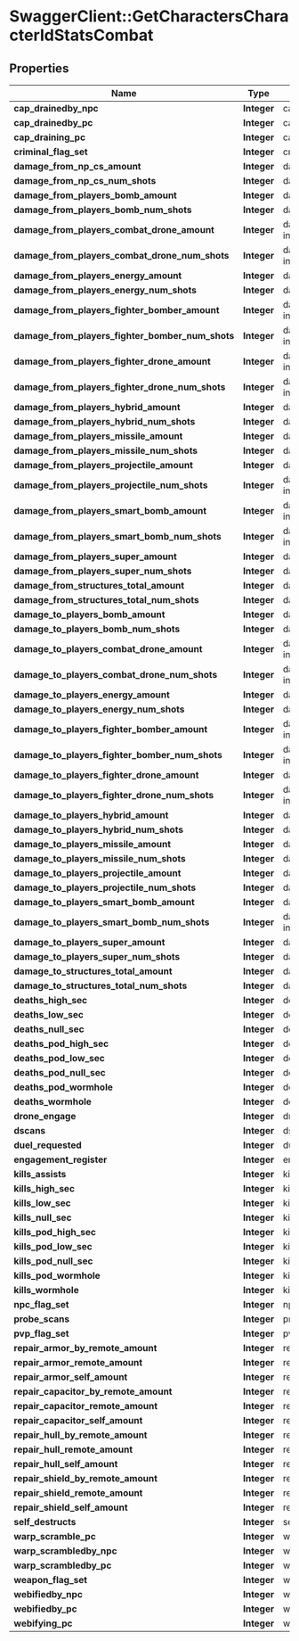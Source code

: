 # SwaggerClient::GetCharactersCharacterIdStatsCombat

## Properties
Name | Type | Description | Notes
------------ | ------------- | ------------- | -------------
**cap_drainedby_npc** | **Integer** | cap_drainedby_npc integer | [optional] 
**cap_drainedby_pc** | **Integer** | cap_drainedby_pc integer | [optional] 
**cap_draining_pc** | **Integer** | cap_draining_pc integer | [optional] 
**criminal_flag_set** | **Integer** | criminal_flag_set integer | [optional] 
**damage_from_np_cs_amount** | **Integer** | damage_from_np_cs_amount integer | [optional] 
**damage_from_np_cs_num_shots** | **Integer** | damage_from_np_cs_num_shots integer | [optional] 
**damage_from_players_bomb_amount** | **Integer** | damage_from_players_bomb_amount integer | [optional] 
**damage_from_players_bomb_num_shots** | **Integer** | damage_from_players_bomb_num_shots integer | [optional] 
**damage_from_players_combat_drone_amount** | **Integer** | damage_from_players_combat_drone_amount integer | [optional] 
**damage_from_players_combat_drone_num_shots** | **Integer** | damage_from_players_combat_drone_num_shots integer | [optional] 
**damage_from_players_energy_amount** | **Integer** | damage_from_players_energy_amount integer | [optional] 
**damage_from_players_energy_num_shots** | **Integer** | damage_from_players_energy_num_shots integer | [optional] 
**damage_from_players_fighter_bomber_amount** | **Integer** | damage_from_players_fighter_bomber_amount integer | [optional] 
**damage_from_players_fighter_bomber_num_shots** | **Integer** | damage_from_players_fighter_bomber_num_shots integer | [optional] 
**damage_from_players_fighter_drone_amount** | **Integer** | damage_from_players_fighter_drone_amount integer | [optional] 
**damage_from_players_fighter_drone_num_shots** | **Integer** | damage_from_players_fighter_drone_num_shots integer | [optional] 
**damage_from_players_hybrid_amount** | **Integer** | damage_from_players_hybrid_amount integer | [optional] 
**damage_from_players_hybrid_num_shots** | **Integer** | damage_from_players_hybrid_num_shots integer | [optional] 
**damage_from_players_missile_amount** | **Integer** | damage_from_players_missile_amount integer | [optional] 
**damage_from_players_missile_num_shots** | **Integer** | damage_from_players_missile_num_shots integer | [optional] 
**damage_from_players_projectile_amount** | **Integer** | damage_from_players_projectile_amount integer | [optional] 
**damage_from_players_projectile_num_shots** | **Integer** | damage_from_players_projectile_num_shots integer | [optional] 
**damage_from_players_smart_bomb_amount** | **Integer** | damage_from_players_smart_bomb_amount integer | [optional] 
**damage_from_players_smart_bomb_num_shots** | **Integer** | damage_from_players_smart_bomb_num_shots integer | [optional] 
**damage_from_players_super_amount** | **Integer** | damage_from_players_super_amount integer | [optional] 
**damage_from_players_super_num_shots** | **Integer** | damage_from_players_super_num_shots integer | [optional] 
**damage_from_structures_total_amount** | **Integer** | damage_from_structures_total_amount integer | [optional] 
**damage_from_structures_total_num_shots** | **Integer** | damage_from_structures_total_num_shots integer | [optional] 
**damage_to_players_bomb_amount** | **Integer** | damage_to_players_bomb_amount integer | [optional] 
**damage_to_players_bomb_num_shots** | **Integer** | damage_to_players_bomb_num_shots integer | [optional] 
**damage_to_players_combat_drone_amount** | **Integer** | damage_to_players_combat_drone_amount integer | [optional] 
**damage_to_players_combat_drone_num_shots** | **Integer** | damage_to_players_combat_drone_num_shots integer | [optional] 
**damage_to_players_energy_amount** | **Integer** | damage_to_players_energy_amount integer | [optional] 
**damage_to_players_energy_num_shots** | **Integer** | damage_to_players_energy_num_shots integer | [optional] 
**damage_to_players_fighter_bomber_amount** | **Integer** | damage_to_players_fighter_bomber_amount integer | [optional] 
**damage_to_players_fighter_bomber_num_shots** | **Integer** | damage_to_players_fighter_bomber_num_shots integer | [optional] 
**damage_to_players_fighter_drone_amount** | **Integer** | damage_to_players_fighter_drone_amount integer | [optional] 
**damage_to_players_fighter_drone_num_shots** | **Integer** | damage_to_players_fighter_drone_num_shots integer | [optional] 
**damage_to_players_hybrid_amount** | **Integer** | damage_to_players_hybrid_amount integer | [optional] 
**damage_to_players_hybrid_num_shots** | **Integer** | damage_to_players_hybrid_num_shots integer | [optional] 
**damage_to_players_missile_amount** | **Integer** | damage_to_players_missile_amount integer | [optional] 
**damage_to_players_missile_num_shots** | **Integer** | damage_to_players_missile_num_shots integer | [optional] 
**damage_to_players_projectile_amount** | **Integer** | damage_to_players_projectile_amount integer | [optional] 
**damage_to_players_projectile_num_shots** | **Integer** | damage_to_players_projectile_num_shots integer | [optional] 
**damage_to_players_smart_bomb_amount** | **Integer** | damage_to_players_smart_bomb_amount integer | [optional] 
**damage_to_players_smart_bomb_num_shots** | **Integer** | damage_to_players_smart_bomb_num_shots integer | [optional] 
**damage_to_players_super_amount** | **Integer** | damage_to_players_super_amount integer | [optional] 
**damage_to_players_super_num_shots** | **Integer** | damage_to_players_super_num_shots integer | [optional] 
**damage_to_structures_total_amount** | **Integer** | damage_to_structures_total_amount integer | [optional] 
**damage_to_structures_total_num_shots** | **Integer** | damage_to_structures_total_num_shots integer | [optional] 
**deaths_high_sec** | **Integer** | deaths_high_sec integer | [optional] 
**deaths_low_sec** | **Integer** | deaths_low_sec integer | [optional] 
**deaths_null_sec** | **Integer** | deaths_null_sec integer | [optional] 
**deaths_pod_high_sec** | **Integer** | deaths_pod_high_sec integer | [optional] 
**deaths_pod_low_sec** | **Integer** | deaths_pod_low_sec integer | [optional] 
**deaths_pod_null_sec** | **Integer** | deaths_pod_null_sec integer | [optional] 
**deaths_pod_wormhole** | **Integer** | deaths_pod_wormhole integer | [optional] 
**deaths_wormhole** | **Integer** | deaths_wormhole integer | [optional] 
**drone_engage** | **Integer** | drone_engage integer | [optional] 
**dscans** | **Integer** | dscans integer | [optional] 
**duel_requested** | **Integer** | duel_requested integer | [optional] 
**engagement_register** | **Integer** | engagement_register integer | [optional] 
**kills_assists** | **Integer** | kills_assists integer | [optional] 
**kills_high_sec** | **Integer** | kills_high_sec integer | [optional] 
**kills_low_sec** | **Integer** | kills_low_sec integer | [optional] 
**kills_null_sec** | **Integer** | kills_null_sec integer | [optional] 
**kills_pod_high_sec** | **Integer** | kills_pod_high_sec integer | [optional] 
**kills_pod_low_sec** | **Integer** | kills_pod_low_sec integer | [optional] 
**kills_pod_null_sec** | **Integer** | kills_pod_null_sec integer | [optional] 
**kills_pod_wormhole** | **Integer** | kills_pod_wormhole integer | [optional] 
**kills_wormhole** | **Integer** | kills_wormhole integer | [optional] 
**npc_flag_set** | **Integer** | npc_flag_set integer | [optional] 
**probe_scans** | **Integer** | probe_scans integer | [optional] 
**pvp_flag_set** | **Integer** | pvp_flag_set integer | [optional] 
**repair_armor_by_remote_amount** | **Integer** | repair_armor_by_remote_amount integer | [optional] 
**repair_armor_remote_amount** | **Integer** | repair_armor_remote_amount integer | [optional] 
**repair_armor_self_amount** | **Integer** | repair_armor_self_amount integer | [optional] 
**repair_capacitor_by_remote_amount** | **Integer** | repair_capacitor_by_remote_amount integer | [optional] 
**repair_capacitor_remote_amount** | **Integer** | repair_capacitor_remote_amount integer | [optional] 
**repair_capacitor_self_amount** | **Integer** | repair_capacitor_self_amount integer | [optional] 
**repair_hull_by_remote_amount** | **Integer** | repair_hull_by_remote_amount integer | [optional] 
**repair_hull_remote_amount** | **Integer** | repair_hull_remote_amount integer | [optional] 
**repair_hull_self_amount** | **Integer** | repair_hull_self_amount integer | [optional] 
**repair_shield_by_remote_amount** | **Integer** | repair_shield_by_remote_amount integer | [optional] 
**repair_shield_remote_amount** | **Integer** | repair_shield_remote_amount integer | [optional] 
**repair_shield_self_amount** | **Integer** | repair_shield_self_amount integer | [optional] 
**self_destructs** | **Integer** | self_destructs integer | [optional] 
**warp_scramble_pc** | **Integer** | warp_scramble_pc integer | [optional] 
**warp_scrambledby_npc** | **Integer** | warp_scrambledby_npc integer | [optional] 
**warp_scrambledby_pc** | **Integer** | warp_scrambledby_pc integer | [optional] 
**weapon_flag_set** | **Integer** | weapon_flag_set integer | [optional] 
**webifiedby_npc** | **Integer** | webifiedby_npc integer | [optional] 
**webifiedby_pc** | **Integer** | webifiedby_pc integer | [optional] 
**webifying_pc** | **Integer** | webifying_pc integer | [optional] 


